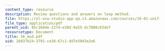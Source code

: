 ```yaml
---
content_type: resource
description: Review questions and answers on loop method.
file: https://ol-ocw-studio-app-qa.s3.amazonaws.com/courses/16-01-unified-engineering-i-ii-iii-iv-fall-2005-spring-2006/26837b243791ce3867c1dd7e5043e2e6_S6_mud.pdf
file_type: application/pdf
parent_uid: 85c1b0de-227d-e38d-9a55-dc7008c03de7
resourcetype: Document
title: S6_mud.pdf
uid: 26837b24-3791-ce38-67c1-dd7e5043e2e6
---
```

